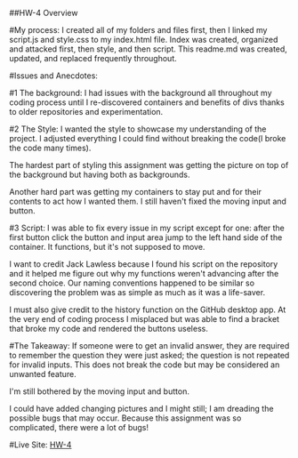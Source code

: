 ##HW-4 Overview

#My process:
I created all of my folders and files first, then I linked my script.js and
style.css to my index.html file.  Index was created, organized and attacked
first, then style, and then script. This readme.md was created, updated, and
replaced frequently throughout.

#Issues and Anecdotes:

#1 The background:
I had issues with the background all throughout my coding process until I
re-discovered containers and benefits of divs thanks to older repositories and
experimentation.

#2 The Style:
I wanted the style to showcase my understanding of the project. I adjusted
everything I could find without breaking the code(I broke the code many
  times).

The hardest part of styling this assignment was getting the picture on top of
the background but having both as backgrounds.

Another hard part was getting my containers to stay put and for their contents to
act how I wanted them. I still haven't fixed the moving input and button.

#3 Script:
I was able to fix every issue in my script except for one: after the first button
click the button and input area jump to the left hand side of the container. It
functions, but it's not supposed to move.

I want to credit Jack Lawless because I found his script on the repository and
it helped me figure out why my functions weren't advancing after the second choice.
Our naming conventions happened to be similar so discovering the problem was as
simple as much as it was a life-saver.

I must also give credit to the history function on the GitHub desktop app. At the
very end of coding process I misplaced but was able to find a bracket that broke
my code and rendered the buttons useless.

#The Takeaway:
If someone were to get an invalid answer, they are required to remember the
question they were just asked; the question is not repeated for invalid
inputs. This does not break the code but may be considered an unwanted feature.

I'm still bothered by the moving input and button.

I could have added changing pictures and I might still; I am dreading the possible
bugs that may occur. Because this assignment was so complicated, there were a lot
of bugs!

#Live Site:
[HW-4](https://ewilsey.github.io/MART441/HW-4/)

